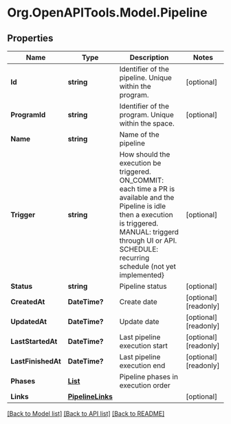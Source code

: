 # Org.OpenAPITools.Model.Pipeline
## Properties

Name | Type | Description | Notes
------------ | ------------- | ------------- | -------------
**Id** | **string** | Identifier of the pipeline. Unique within the program. | [optional] 
**ProgramId** | **string** | Identifier of the program. Unique within the space. | [optional] 
**Name** | **string** | Name of the pipeline | 
**Trigger** | **string** | How should the execution be triggered. ON_COMMIT: each time a PR is available and the Pipeline is idle then a execution is triggered. MANUAL: triggerd through UI or API. SCHEDULE: recurring schedule (not yet implemented} | [optional] 
**Status** | **string** | Pipeline status | [optional] 
**CreatedAt** | **DateTime?** | Create date | [optional] [readonly] 
**UpdatedAt** | **DateTime?** | Update date | [optional] [readonly] 
**LastStartedAt** | **DateTime?** | Last pipeline execution start | [optional] [readonly] 
**LastFinishedAt** | **DateTime?** | Last pipeline execution end | [optional] [readonly] 
**Phases** | [**List<PipelinePhase>**](PipelinePhase.md) | Pipeline phases in execution order | 
**Links** | [**PipelineLinks**](PipelineLinks.md) |  | [optional] 

[[Back to Model list]](../README.md#documentation-for-models) [[Back to API list]](../README.md#documentation-for-api-endpoints) [[Back to README]](../README.md)

